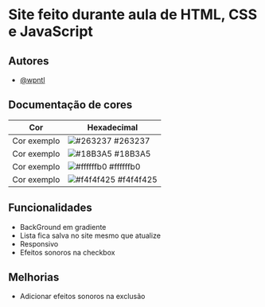 
# Site feito durante aula de HTML, CSS e JavaScript




## Autores

- [@wpntl](https://github.com/WPNTL)

## Documentação de cores

| Cor               | Hexadecimal                                                |
| ----------------- | ---------------------------------------------------------------- |
| Cor exemplo       | ![#263237](https://via.placeholder.com/10/0a192f?text=+) #263237 |
| Cor exemplo       | ![#18B3A5](https://via.placeholder.com/10/f8f8f8?text=+) #18B3A5 |
| Cor exemplo       | ![#ffffffb0](https://via.placeholder.com/10/00b48a?text=+) #ffffffb0 |
| Cor exemplo       | ![#f4f4f425](https://via.placeholder.com/10/00b48a?text=+) #f4f4f425 |


## Funcionalidades

- BackGround em gradiente
- Lista fica salva no site mesmo que atualize
- Responsivo
- Efeitos sonoros na checkbox


## Melhorias

- Adicionar efeitos sonoros na exclusão

